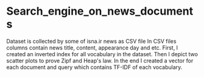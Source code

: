 # Search_engine_on_news_documents
Dataset is collected by some of isna.ir news as CSV file
In CSV files columns contain news title, content, appearance day and etc.
First, I created an inverted index for all vocabulary in the dataset. Then I depict two scatter plots to prove Zipf and Heap's law. In the end I created a vector for each document and query which contains TF-IDF of each vocabulary.
